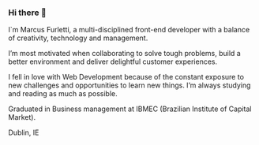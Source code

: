 ### Hi there 👋

I`m Marcus Furletti, a multi-disciplined front-end developer with a balance of creativity, technology and management. 

I’m most motivated when collaborating to solve tough problems, build a better environment and deliver delightful customer experiences. 

I fell in love with Web Development because of the constant exposure to new challenges and opportunities to learn new things. I’m always studying and reading as much as possible.

Graduated in Business management at IBMEC (Brazilian Institute of Capital Market).

Dublin, IE

